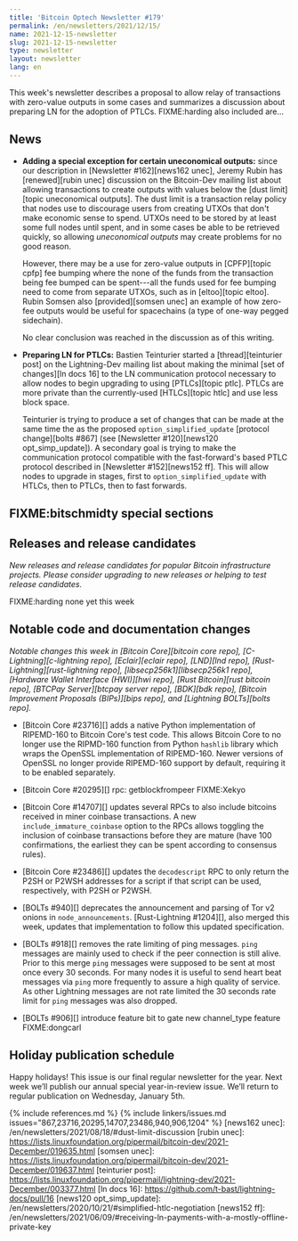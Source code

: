 ```yaml
---
title: 'Bitcoin Optech Newsletter #179'
permalink: /en/newsletters/2021/12/15/
name: 2021-12-15-newsletter
slug: 2021-12-15-newsletter
type: newsletter
layout: newsletter
lang: en
---
```

This week's newsletter describes a proposal to allow relay of
transactions with zero-value outputs in some cases and summarizes a
discussion about preparing LN for the adoption of PTLCs.  FIXME:harding
also included are...

## News

- **Adding a special exception for certain uneconomical outputs:**
  since our description in [Newsletter #162][news162 unec], Jeremy Rubin
  has [renewed][rubin unec] discussion on the Bitcoin-Dev mailing list
  about allowing transactions to create outputs with values below the
  [dust limit][topic uneconomical outputs].  The dust limit is a
  transaction relay policy that nodes use to discourage users from
  creating UTXOs that don't make economic sense to spend.  UTXOs need to
  be stored by at least some full nodes until spent, and in some cases
  be able to be retrieved quickly, so allowing *uneconomical outputs*
  may create problems for no good reason.

    However, there may be a use for zero-value outputs in [CPFP][topic
    cpfp] fee bumping where the none of the funds from the transaction
    being fee bumped can be spent---all the funds used for fee bumping
    need to come from separate UTXOs, such as in [eltoo][topic eltoo].
    Rubin Somsen also [provided][somsen unec] an example of how zero-fee
    outputs would be useful for spacechains (a type of one-way pegged
    sidechain).

    No clear conclusion was reached in the discussion as of this
    writing.

- **Preparing LN for PTLCs:** Bastien Teinturier started a
  [thread][teinturier post] on the Lightning-Dev mailing list about
  making the minimal [set of changes][ln docs 16] to the LN
  communication protocol necessary to allow nodes to begin upgrading to
  using [PTLCs][topic ptlc].  PTLCs are more private than the
  currently-used [HTLCs][topic htlc] and use less block space.

    Teinturier is trying to produce a set of changes that can be made at
    the same time the as the proposed `option_simplified_update`
    [protocol change][bolts #867] (see [Newsletter #120][news120
    opt_simp_update]).  A secondary goal is trying to make the
    communication protocol compatible with the fast-forward's based PTLC
    protocol described in [Newsletter #152][news152 ff].  This will allow
    nodes to upgrade in stages, first to `option_simplified_update` with
    HTLCs, then to PTLCs, then to fast forwards.

## FIXME:bitschmidty special sections

## Releases and release candidates

*New releases and release candidates for popular Bitcoin infrastructure
projects.  Please consider upgrading to new releases or helping to test
release candidates.*

FIXME:harding none yet this week

## Notable code and documentation changes

*Notable changes this week in [Bitcoin Core][bitcoin core repo],
[C-Lightning][c-lightning repo], [Eclair][eclair repo], [LND][lnd repo],
[Rust-Lightning][rust-lightning repo], [libsecp256k1][libsecp256k1
repo], [Hardware Wallet Interface (HWI)][hwi repo],
[Rust Bitcoin][rust bitcoin repo], [BTCPay Server][btcpay server repo],
[BDK][bdk repo], [Bitcoin Improvement Proposals (BIPs)][bips repo], and
[Lightning BOLTs][bolts repo].*

- [Bitcoin Core #23716][] adds a native Python implementation of
  RIPEMD-160 to Bitcoin Core's test code.  This allows Bitcoin Core to
  no longer use the RIPMD-160 function from Python `hashlib` library
  which wraps the OpenSSL implementation of RIPEMD-160.  Newer versions
  of OpenSSL no longer provide RIPEMD-160 support by default, requiring
  it to be enabled separately.

- [Bitcoin Core #20295][] rpc: getblockfrompeer FIXME:Xekyo

- [Bitcoin Core #14707][] updates several RPCs to also include bitcoins
  received in miner coinbase transactions.  A new
  `include_immature_coinbase` option to the RPCs allows toggling
  the inclusion of coinbase transactions before they are mature (have
  100 confirmations, the earliest they can be spent according to
  consensus rules).

- [Bitcoin Core #23486][] updates the `decodescript` RPC to only return
  the P2SH or P2WSH addresses for a script if that script can be used,
  respectively, with P2SH or P2WSH.

- [BOLTs #940][] deprecates the announcement and parsing of Tor
  v2 onions in `node_announcements`. [Rust-Lightning #1204][], also
  merged this week, updates that implementation to follow this updated
  specification.

- [BOLTs #918][] removes the rate limiting of ping messages. `ping` messages
  are mainly used to check if the peer connection is still alive. Prior to
  this merge `ping` messages were supposed to be sent at most once every 30
  seconds. For many nodes it is useful to send heart beat messages via `ping`
  more frequently to assure a high quality of service. As other  Lightning 
  messages are not rate limited the 30 seconds rate limit for `ping` messages
  was also dropped.

- [BOLTs #906][] introduce feature bit to gate new channel_type feature FIXME:dongcarl

## Holiday publication schedule

Happy holidays! This issue is our final regular newsletter for the year.
Next week we’ll publish our annual special year-in-review issue. We’ll
return to regular publication on Wednesday, January 5th.

<!-- FIXME:harding update topics/releases/RCs -->
{% include references.md %}
{% include linkers/issues.md issues="867,23716,20295,14707,23486,940,906,1204" %}
[news162 unec]: /en/newsletters/2021/08/18/#dust-limit-discussion
[rubin unec]: https://lists.linuxfoundation.org/pipermail/bitcoin-dev/2021-December/019635.html
[somsen unec]: https://lists.linuxfoundation.org/pipermail/bitcoin-dev/2021-December/019637.html
[teinturier post]: https://lists.linuxfoundation.org/pipermail/lightning-dev/2021-December/003377.html
[ln docs 16]: https://github.com/t-bast/lightning-docs/pull/16
[news120 opt_simp_update]: /en/newsletters/2020/10/21/#simplified-htlc-negotiation
[news152 ff]: /en/newsletters/2021/06/09/#receiving-ln-payments-with-a-mostly-offline-private-key
